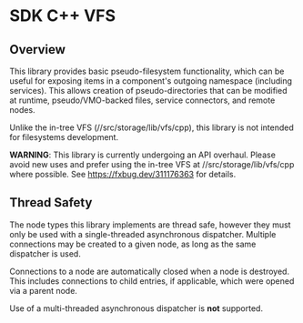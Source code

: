 # SDK C++ VFS

## Overview

This library provides basic pseudo-filesystem functionality, which can be useful
for exposing items in a component's outgoing namespace (including services).
This allows creation of pseudo-directories that can be modified at runtime,
pseudo/VMO-backed files, service connectors, and remote nodes.

Unlike the in-tree VFS (//src/storage/lib/vfs/cpp), this library is not intended
for filesystems development.

**WARNING**: This library is currently undergoing an API overhaul. Please avoid
new uses and prefer using the in-tree VFS at //src/storage/lib/vfs/cpp where
possible. See https://fxbug.dev/311176363 for details.

## Thread Safety

The node types this library implements are thread safe, however they must only
be used with a single-threaded asynchronous dispatcher. Multiple connections
may be created to a given node, as long as the same dispatcher is used.

Connections to a node are automatically closed when a node is destroyed. This
includes connections to child entries, if applicable, which were opened via a
parent node.

Use of a multi-threaded asynchronous dispatcher is **not** supported.

